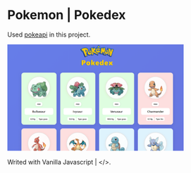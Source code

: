 # Pokemon | Pokedex

Used <a href="https://pokeapi.co/">pokeapi</a> in this project.

<img src="img/img.png" width="400">

Writed with Vanilla Javascript | </>.


